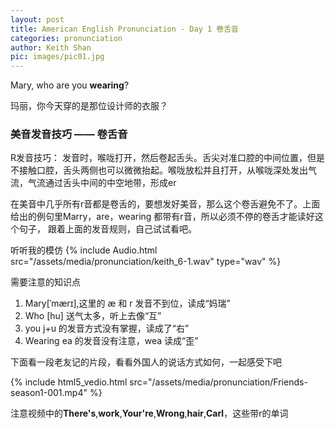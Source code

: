 ```yaml
---
layout: post
title: American English Pronunciation - Day 1 卷舌音
categories: pronunciation
author: Keith Shan
pic: images/pic01.jpg
---
```


Mary, who are you **wearing**?

玛丽，你今天穿的是那位设计师的衣服？

<!--more-->

### 美音发音技巧 —— 卷舌音

R发音技巧：
发音时，喉咙打开，然后卷起舌头。舌尖对准口腔的中间位置，但是不接触口腔，舌头两侧也可以微微抬起。喉咙放松并且打开，从喉咙深处发出气流，气流通过舌头中间的中空地带，形成er

在美音中几乎所有r音都是卷舌的，要想发好美音，那么这个卷舌避免不了。上面给出的例句里Marry，are，wearing 都带有r音，所以必须不停的卷舌才能读好这个句子，
跟着上面的发音规则，自己试试看吧。

听听我的模仿
{% include Audio.html src="/assets/media/pronunciation/keith_6-1.wav" type="wav" %}

需要注意的知识点

1. Mary[ˈmærɪ],这里的 æ 和 r 发音不到位，读成“妈瑞”
2. Who [hu] 送气太多，听上去像“互”
3. you j+u 的发音方式没有掌握，读成了“右”
4. Wearing ea 的发音没有注意，wea 读成“歪”

下面看一段老友记的片段，看看外国人的说话方式如何，一起感受下吧

{% include html5_vedio.html src="/assets/media/pronunciation/Friends-season1-001.mp4" %}

注意视频中的**There's**,**work**,**Your're**,**Wrong**,**hair**,**Carl**，这些带r的单词





